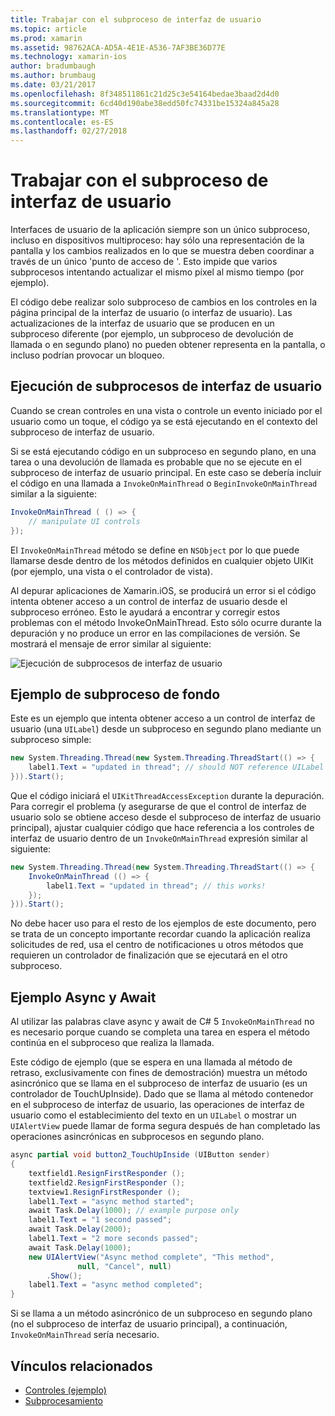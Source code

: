 ```yaml
---
title: Trabajar con el subproceso de interfaz de usuario
ms.topic: article
ms.prod: xamarin
ms.assetid: 98762ACA-AD5A-4E1E-A536-7AF3BE36D77E
ms.technology: xamarin-ios
author: bradumbaugh
ms.author: brumbaug
ms.date: 03/21/2017
ms.openlocfilehash: 8f348511861c21d25c3e54164bedae3baad2d4d0
ms.sourcegitcommit: 6cd40d190abe38edd50fc74331be15324a845a28
ms.translationtype: MT
ms.contentlocale: es-ES
ms.lasthandoff: 02/27/2018
---
```

# <a name="working-with-the-ui-thread"></a>Trabajar con el subproceso de interfaz de usuario

Interfaces de usuario de la aplicación siempre son un único subproceso, incluso en dispositivos multiproceso: hay sólo una representación de la pantalla y los cambios realizados en lo que se muestra deben coordinar a través de un único 'punto de acceso de '. Esto impide que varios subprocesos intentando actualizar el mismo píxel al mismo tiempo (por ejemplo).

El código debe realizar solo subproceso de cambios en los controles en la página principal de la interfaz de usuario (o interfaz de usuario). Las actualizaciones de la interfaz de usuario que se producen en un subproceso diferente (por ejemplo, un subproceso de devolución de llamada o en segundo plano) no pueden obtener representa en la pantalla, o incluso podrían provocar un bloqueo.

## <a name="ui-thread-execution"></a>Ejecución de subprocesos de interfaz de usuario

Cuando se crean controles en una vista o controle un evento iniciado por el usuario como un toque, el código ya se está ejecutando en el contexto del subproceso de interfaz de usuario.

Si se está ejecutando código en un subproceso en segundo plano, en una tarea o una devolución de llamada es probable que no se ejecute en el subproceso de interfaz de usuario principal. En este caso se debería incluir el código en una llamada a `InvokeOnMainThread` o `BeginInvokeOnMainThread` similar a la siguiente:

```csharp
InvokeOnMainThread ( () => {
    // manipulate UI controls
});
```

El `InvokeOnMainThread` método se define en `NSObject` por lo que puede llamarse desde dentro de los métodos definidos en cualquier objeto UIKit (por ejemplo, una vista o el controlador de vista).

Al depurar aplicaciones de Xamarin.iOS, se producirá un error si el código intenta obtener acceso a un control de interfaz de usuario desde el subproceso erróneo. Esto le ayudará a encontrar y corregir estos problemas con el método InvokeOnMainThread. Esto sólo ocurre durante la depuración y no produce un error en las compilaciones de versión. Se mostrará el mensaje de error similar al siguiente:

 ![](ui-thread-images/image10.png "Ejecución de subprocesos de interfaz de usuario")

 <a name="Background_Thread_Example" />


## <a name="background-thread-example"></a>Ejemplo de subproceso de fondo

Este es un ejemplo que intenta obtener acceso a un control de interfaz de usuario (una `UILabel`) desde un subproceso en segundo plano mediante un subproceso simple:

```csharp
new System.Threading.Thread(new System.Threading.ThreadStart(() => {
    label1.Text = "updated in thread"; // should NOT reference UILabel on background thread!
})).Start();
```

Que el código iniciará el `UIKitThreadAccessException` durante la depuración. Para corregir el problema (y asegurarse de que el control de interfaz de usuario solo se obtiene acceso desde el subproceso de interfaz de usuario principal), ajustar cualquier código que hace referencia a los controles de interfaz de usuario dentro de un `InvokeOnMainThread` expresión similar al siguiente:

```csharp
new System.Threading.Thread(new System.Threading.ThreadStart(() => {
    InvokeOnMainThread (() => {
        label1.Text = "updated in thread"; // this works!
    });
})).Start();
```

No debe hacer uso para el resto de los ejemplos de este documento, pero se trata de un concepto importante recordar cuando la aplicación realiza solicitudes de red, usa el centro de notificaciones u otros métodos que requieren un controlador de finalización que se ejecutará en el otro subproceso.

 <a name="Async_Await_Example" />


## <a name="asyncawait-example"></a>Ejemplo Async y Await

Al utilizar las palabras clave async y await de C# 5 `InvokeOnMainThread` no es necesario porque cuando se completa una tarea en espera el método continúa en el subproceso que realiza la llamada.

Este código de ejemplo (que se espera en una llamada al método de retraso, exclusivamente con fines de demostración) muestra un método asincrónico que se llama en el subproceso de interfaz de usuario (es un controlador de TouchUpInside). Dado que se llama al método contenedor en el subproceso de interfaz de usuario, las operaciones de interfaz de usuario como el establecimiento del texto en un `UILabel` o mostrar un `UIAlertView` puede llamar de forma segura después de han completado las operaciones asincrónicas en subprocesos en segundo plano.

```csharp
async partial void button2_TouchUpInside (UIButton sender)
{
    textfield1.ResignFirstResponder ();
    textfield2.ResignFirstResponder ();
    textview1.ResignFirstResponder ();
    label1.Text = "async method started";
    await Task.Delay(1000); // example purpose only
    label1.Text = "1 second passed";
    await Task.Delay(2000);
    label1.Text = "2 more seconds passed";
    await Task.Delay(1000);
    new UIAlertView("Async method complete", "This method", 
               null, "Cancel", null)
        .Show();
    label1.Text = "async method completed";
}
```

Si se llama a un método asincrónico de un subproceso en segundo plano (no el subproceso de interfaz de usuario principal), a continuación, `InvokeOnMainThread` sería necesario.


## <a name="related-links"></a>Vínculos relacionados

- [Controles (ejemplo)](https://developer.xamarin.com/samples/Controls/)
- [Subprocesamiento](~/ios/app-fundamentals/threading.md)
